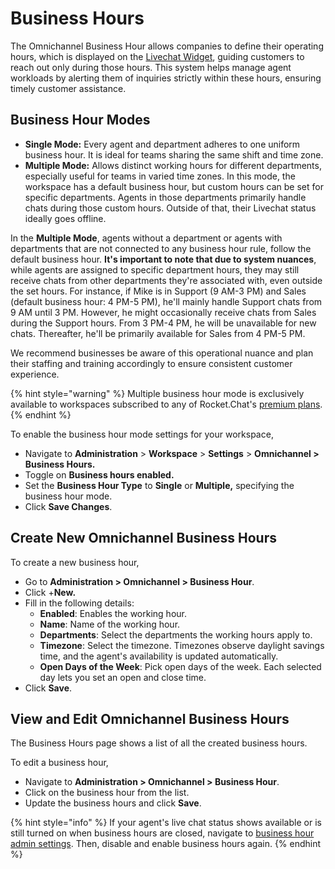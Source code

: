 # Business Hours

The Omnichannel Business Hour allows companies to define their operating hours, which is displayed on the [Livechat Widget](livechat-widget-installation.md), guiding customers to reach out only during those hours. This system helps manage agent workloads by alerting them of inquiries strictly within these hours, ensuring timely customer assistance.

## Business Hour Modes

* **Single Mode:** Every agent and department adheres to one uniform business hour. It is ideal for teams sharing the same shift and time zone.
* **Multiple Mode:** Allows distinct working hours for different departments, especially useful for teams in varied time zones. In this mode, the workspace has a default business hour, but custom hours can be set for specific departments. Agents in those departments primarily handle chats during those custom hours. Outside of that, their Livechat status ideally goes offline.

In the **Multiple Mode**, agents without a department or agents with departments that are not connected to any business hour rule, follow the default business hour. **It's important to note that due to system nuances**, while agents are assigned to specific department hours, they may still receive chats from other departments they're associated with, even outside the set hours. For instance, if Mike is in Support (9 AM-3 PM) and Sales (default business hour: 4 PM-5 PM), he'll mainly handle Support chats from 9 AM until 3 PM. However, he might occasionally receive chats from Sales during the Support hours. From 3 PM-4 PM, he will be unavailable for new chats. Thereafter, he'll be primarily available for Sales from 4 PM-5 PM.

We recommend businesses be aware of this operational nuance and plan their staffing and training accordingly to ensure consistent customer experience.

{% hint style="warning" %}
Multiple business hour mode is exclusively available to workspaces subscribed to any of Rocket.Chat's [premium plans](../../readme/our-plans.md).
{% endhint %}

To enable the business hour mode settings for your workspace,

* Navigate to **Administration** > **Workspace** > **Settings** > **Omnichannel > Business Hours.**
* Toggle on **Business hours enabled.**
* Set the **Business Hour Type** to **Single** or **Multiple,** specifying the business hour mode.
* Click **Save Changes**.

## Create New Omnichannel Business Hours

To create a new business hour,

* Go to **Administration > Omnichannel > Business Hour**.
* Click +**New.**
* Fill in the following details:
  * **Enabled**: Enables the working hour.
  * **Name**: Name of the working hour.
  * **Departments**: Select the departments the working hours apply to.
  * **Timezone**: Select the timezone. Timezones observe daylight savings time, and the agent's availability is updated automatically.
  * **Open Days of the Week**: Pick open days of the week. Each selected day lets you set an open and close time.
* Click **Save**.

## View and Edit Omnichannel Business Hours

The Business Hours page shows a list of all the created business hours.&#x20;

To edit a business hour,

* Navigate to **Administration > Omnichannel > Business Hour**.
* Click on the business hour from the list.
* Update the business hours and click **Save**.

{% hint style="info" %}
If your agent's live chat status shows available or is still turned on when business hours are closed, navigate to [business hour admin settings](omnichannel-admins-guide/#business-hour). Then, disable and enable business hours again.
{% endhint %}
